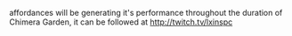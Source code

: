 affordances will be generating it's performance throughout the duration of Chimera Garden, it can be followed at http://twitch.tv/lxinspc